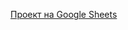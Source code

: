 [Проект на Google Sheets](https://docs.google.com/spreadsheets/d/13b2A6fHDtihRZp1XtwtEHVR-D4r03VvMkaiBJn7jXIg/edit?usp=sharing)

